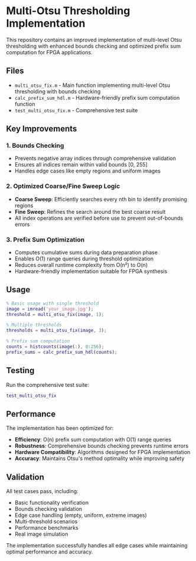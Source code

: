 # Multi-Otsu Thresholding Implementation

This repository contains an improved implementation of multi-level Otsu thresholding with enhanced bounds checking and optimized prefix sum computation for FPGA applications.

## Files

- `multi_otsu_fix.m` - Main function implementing multi-level Otsu thresholding with bounds checking
- `calc_prefix_sum_hdl.m` - Hardware-friendly prefix sum computation function
- `test_multi_otsu_fix.m` - Comprehensive test suite

## Key Improvements

### 1. Bounds Checking
- Prevents negative array indices through comprehensive validation
- Ensures all indices remain within valid bounds [0, 255]
- Handles edge cases like empty regions and uniform images

### 2. Optimized Coarse/Fine Sweep Logic
- **Coarse Sweep**: Efficiently searches every nth bin to identify promising regions
- **Fine Sweep**: Refines the search around the best coarse result
- All index operations are verified before use to prevent out-of-bounds errors

### 3. Prefix Sum Optimization
- Computes cumulative sums during data preparation phase
- Enables O(1) range queries during threshold optimization
- Reduces overall runtime complexity from O(n²) to O(n)
- Hardware-friendly implementation suitable for FPGA synthesis

## Usage

```matlab
% Basic usage with single threshold
image = imread('your_image.jpg');
threshold = multi_otsu_fix(image, 1);

% Multiple thresholds
thresholds = multi_otsu_fix(image, 3);

% Prefix sum computation
counts = histcounts(image(:), 0:256);
prefix_sums = calc_prefix_sum_hdl(counts);
```

## Testing

Run the comprehensive test suite:
```matlab
test_multi_otsu_fix
```

## Performance

The implementation has been optimized for:
- **Efficiency**: O(n) prefix sum computation with O(1) range queries
- **Robustness**: Comprehensive bounds checking prevents runtime errors
- **Hardware Compatibility**: Algorithms designed for FPGA implementation
- **Accuracy**: Maintains Otsu's method optimality while improving safety

## Validation

All test cases pass, including:
- Basic functionality verification
- Bounds checking validation
- Edge case handling (empty, uniform, extreme images)
- Multi-threshold scenarios
- Performance benchmarks
- Real image simulation

The implementation successfully handles all edge cases while maintaining optimal performance and accuracy.